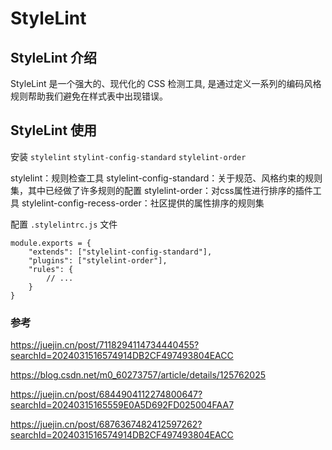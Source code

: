 # StyleLint

## StyleLint 介绍

StyleLint 是一个强大的、现代化的 CSS 检测工具, 是通过定义一系列的编码风格规则帮助我们避免在样式表中出现错误。

## StyleLint 使用

安装 `stylelint` `stylint-config-standard` `stylelint-order`

stylelint：规则检查工具
stylelint-config-standard：关于规范、风格约束的规则集，其中已经做了许多规则的配置
stylelint-order：对css属性进行排序的插件工具
stylelint-config-recess-order：社区提供的属性排序的规则集

配置 `.stylelintrc.js` 文件

```
module.exports = {
	"extends": ["stylelint-config-standard"],
	"plugins": ["stylelint-order"],
	"rules": {
		// ...
	}
}
```

### 参考

https://juejin.cn/post/7118294114734440455?searchId=2024031516574914DB2CF497493804EACC

https://blog.csdn.net/m0_60273757/article/details/125762025

https://juejin.cn/post/6844904112274800647?searchId=20240315165559E0A5D692FD025004FAA7

https://juejin.cn/post/6876367482412597262?searchId=2024031516574914DB2CF497493804EACC
